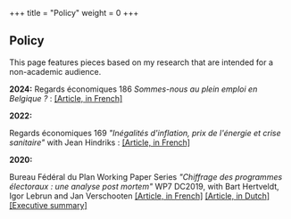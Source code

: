 +++
title = "Policy"
weight = 0
+++


## Policy
This page features pieces based on my research that are intended for a non-academic audience. 

**2024:**
Regards économiques 186 *Sommes-nous au plein emploi en Belgique ?* : [[Article, in French]](https://www.regards-economiques.be/index.php?option=com_reco&view=article&cid=243)

**2022:**

Regards économiques 169 *"Inégalités d'inflation, prix de l'énergie et crise sanitaire"* with Jean Hindriks : [[Article, in French]](https://www.regards-economiques.be/index.php?option=com_reco&view=article&cid=219)

**2020:**

Bureau Fédéral du Plan Working Paper Series *"Chiffrage des programmes électoraux : une analyse post mortem"* WP7 DC2019, 
with Bart Hertveldt, Igor Lebrun and Jan Verschooten [[Article, in French]](https://www.plan.be/uploaded/documents/202003300846580.WP_07_DC2019_12111_F.pdf) [[Article, in Dutch]](https://www.plan.be/uploaded/documents/202003300847140.WP_07_DC2019_12111_N.pdf) [[Executive summary]](https://www.plan.be/publications/publication-1981-fr-chiffrage_des_programmes_electoraux_une_analyse_post_mortem_document_redige_dans_le_cadre_de_l_evaluation_du_chiffrage_2019)
